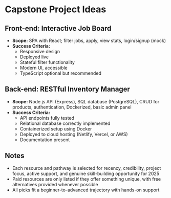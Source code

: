 # Capstone Project Ideas

## Front-end: Interactive Job Board
- **Scope:** SPA with React; filter jobs, apply, view stats, login/signup (mock)  
- **Success Criteria:**  
  - Responsive design  
  - Deployed live  
  - Stateful filter functionality  
  - Modern UI, accessible  
  - TypeScript optional but recommended  

## Back-end: RESTful Inventory Manager
- **Scope:** Node.js API (Express), SQL database (PostgreSQL), CRUD for products, authentication, Dockerized, basic admin panel  
- **Success Criteria:**  
  - API endpoints fully tested  
  - Relational database correctly implemented  
  - Containerized setup using Docker  
  - Deployed to cloud hosting (Netlify, Vercel, or AWS)  
  - Documentation present

## Notes
- Each resource and pathway is selected for recency, credibility, project focus, active support, and genuine skill-building opportunity for 2025  
- Paid resources are only listed if they offer something unique, with free alternatives provided whenever possible  
- All picks fit a beginner-to-advanced trajectory with hands-on support
